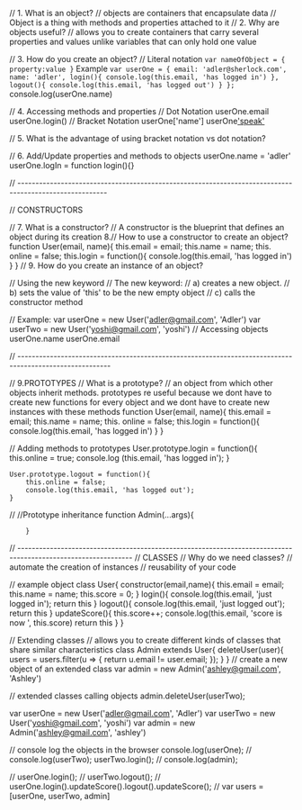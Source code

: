 // 1. What is an object?
// objects are containers that encapsulate data
// Object is a thing with methods and properties attached to it
// 2. Why are objects useful?
// allows you to create containers that carry several properties and values unlike variables that can only hold one value

// 3. How do you create an object?
//    Literal notation 
    ```
    var nameOfObject = {
        property:value
    }
    ```
    Example
    ```
    var userOne = {
        email: 'adler@sherlock.com',
        name: 'adler',
        login(){
            console.log(this.email, 'has logged in')
        },
        logout(){
            console.log(this.email, 'has logged out')
        }
    };
    ```
    console.log(userOne.name)

// 4. Accessing  methods and properties
// Dot Notation
    userOne.email
    userOne.login()
// Bracket Notation 
    userOne['name']
    userOne['speak']()

// 5. What is the advantage of using bracket notation vs dot notation?

// 6. Add/Update properties and methods to objects
    userOne.name = 'adler'
    userOne.logIn = function login(){}

// -------------------------------------------------------------------------------------------------------

// CONSTRUCTORS

// 7. What is a constructor? 
    // A constructor is the blueprint that defines an object during its creation
   8.// How to use a constructor to create an object?
        function User(email, name){
            this.email = email;
            this.name = name;
            this. online = false;
            this.login = function(){
                console.log(this.email, 'has logged in')
        }
        }
// 9. How do you create an instance of an object?

// Using the new keyword
// The new keyword:
// a) creates a new object.
// b) sets the value of 'this' to be the new empty object
// c) calls the constructor method

// Example:
    var userOne = new User('adler@gmail.com', 'Adler')
    var userTwo = new User('yoshi@gmail.com', 'yoshi')
// Accessing objects 
    userOne.name
    userOne.email

// --------------------------------------------------------------------------------------------------------

// 9.PROTOTYPES
// What is a prototype? 
// an object from which other objects inherit methods. prototypes re useful because we dont have to create new functions for every object and we dont have to create new instances with these methods
    function User(email, name){
        this.email = email;
        this.name = name;
        this. online = false;
        this.login = function(){
            console.log(this.email, 'has logged in')
        }
    }


// Adding methods to prototypes
    User.prototype.login = function(){
        this.online = true; 
        console.log (this.email, 'has logged in');
    }

    User.prototype.logout = function(){
        this.online = false;
        console.log(this.email, 'has logged out');
    }

// //Prototype inheritance 
        function Admin(...args){

        }

// --------------------------------------------------------------------------------------------------------------
// CLASSES
// Why do we need classes?
// automate the creation of instances
// reusability of your code

// example object 
    class User{
        constructor(email,name){
            this.email = email;
            this.name = name;
            this.score = 0;
        }
        login(){
            console.log(this.email, 'just logged in'); 
            return this
        }
        logout(){
            console.log(this.email, 'just logged out');
            return this
        }
        updateScore(){
            this.score++;
            console.log(this.email, 'score is now ', this.score)
            return this
        }
    }

// Extending classes
// allows you to create different kinds of classes that share similar characteristics 
    class Admin extends User{
        deleteUser(user){
            users = users.filter(u => {
                return u.email != user.email;
            });
        }
    }
// create a new object of an extended class
    var admin = new Admin('ashley@gmail.com', 'Ashley')

// extended classes calling objects
    admin.deleteUser(userTwo);


var userOne = new User('adler@gmail.com', 'Adler')
var userTwo = new User('yoshi@gmail.com', 'yoshi')
var admin = new Admin('ashley@gmail.com', 'ashley')



// console log the objects in the browser
console.log(userOne);
// console.log(userTwo);
userTwo.login();
// console.log(admin);


// userOne.login();
// userTwo.logout();
// userOne.login().updateScore().logout().updateScore();
// var users = [userOne, userTwo, admin]


